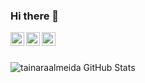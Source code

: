### Hi there 👋

<a target="_blank" href="https://www.linkedin.com/in/tainara-campos/">
  <img align="left" alt="LinkdeIN" width="22px" src="https://logospng.org/download/linkedin/logo-linkedin-1536.png/>
</a>

<a target="_blank" href="https://www.instagram.com/tainara_campos/">
  <img align="left" alt="Instagram" width="22px" src="https://imagepng.org/wp-content/uploads/2017/08/instagram-icone-icon-1.png" />
</a>

<a target="_blank" href="mailto:tainara.campos@hotmail.com">
  <img align="left" alt="Gmail" width="22px" src="https://img.icons8.com/color/452/microsoft-outlook-2019--v2.png"/>
</a>
<br><br>



![tainaraalmeida GitHub Stats](https://github-readme-stats.vercel.app/api?username=tainaraalmeida&show_icons=true&theme=radical)
<!--
**tainaraalmeida/tainaraalmeida** is a ✨ _special_ ✨ repository because its `README.md` (this file) appears on your GitHub profile.

https://cdn.icon-icons.com/icons2/70/PNG/512/outlook_14099.png


- 🔭 I’m currently working on ...
- 🌱 I’m currently learning ...
- 👯 I’m looking to collaborate on ...
- 🤔 I’m looking for help with ...
- 💬 Ask me about ...
- 📫 How to reach me: ...
- 😄 Pronouns: ...
- ⚡ Fun fact: ...
-->
